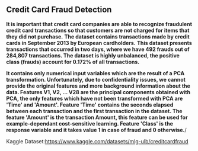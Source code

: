 ## Credit Card Fraud Detection

**It is important that credit card companies are able to recognize fraudulent credit card transactions so that customers are not charged for items that they did not purchase.**
**The dataset contains transactions made by credit cards in September 2013 by European cardholders.**
**This dataset presents transactions that occurred in two days, where we have 492 frauds out of 284,807 transactions. The dataset is highly unbalanced, the positive class (frauds) account for 0.172% of all transactions.**

**It contains only numerical input variables which are the result of a PCA transformation. Unfortunately, due to confidentiality issues, we cannot provide the original features and more background information about the data. Features V1, V2, … V28 are the principal components obtained with PCA, the only features which have not been transformed with PCA are 'Time' and 'Amount'. Feature 'Time' contains the seconds elapsed between each transaction and the first transaction in the dataset. The feature 'Amount' is the transaction Amount, this feature can be used for example-dependant cost-sensitive learning. Feature 'Class' is the response variable and it takes value 1 in case of fraud and 0 otherwise.**/

Kaggle Dataset:https://www.kaggle.com/datasets/mlg-ulb/creditcardfraud
